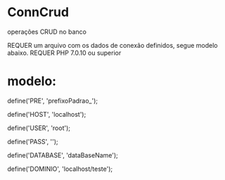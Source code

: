 # ConnCrud
operações CRUD no banco

REQUER um arquivo com os dados de conexão definidos, segue modelo abaixo.
REQUER PHP 7.0.10 ou superior

# modelo:

define('PRE', 'prefixoPadrao_');

define('HOST', 'localhost');

define('USER', 'root');

define('PASS', '');

define('DATABASE', 'dataBaseName');

define('DOMINIO', 'localhost/teste');